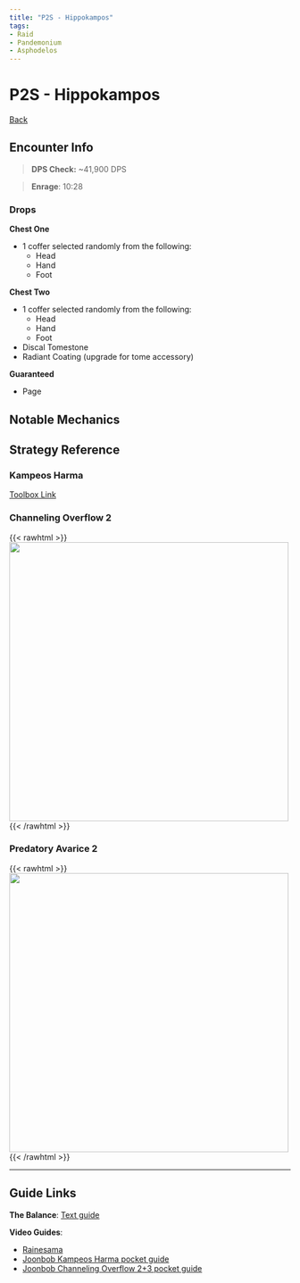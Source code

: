 ```yaml
---
title: "P2S - Hippokampos"
tags:
- Raid
- Pandemonium
- Asphodelos
---
```

# P2S - Hippokampos
[Back](notes/Asphodelos.md)

## Encounter Info

>**DPS Check:** ~41,900 DPS

>**Enrage**: 10:28

### Drops
**Chest One**
- 1 coffer selected randomly from the following:
	- Head
	- Hand
	- Foot
	
**Chest Two**
- 1 coffer selected randomly from the following:
	- Head
	- Hand
	- Foot
- Discal Tomestone
- Radiant Coating (upgrade for tome accessory)

**Guaranteed**
- Page

## Notable Mechanics


## Strategy Reference

### Kampeos Harma
[Toolbox Link](https://ff14.toolboxgaming.space/?id=677343458141461&preview=1)

### Channeling Overflow 2
{{< rawhtml >}}
<img src="/quartz/notes/images/flow2.jpg" width="500">
{{< /rawhtml >}}

### Predatory Avarice 2
{{< rawhtml >}}
<img src="/quartz/notes/images/avarice2.jpg" width="500px">
{{< /rawhtml >}}

---

## Guide Links
**The Balance**: [Text guide](https://www.thebalanceffxiv.com/encounters/savage/pandaemonium/p2s/)

**Video Guides**:
- [Rainesama](https://www.youtube.com/watch?v=ZgA7787UGKk)
- [Joonbob Kampeos Harma pocket guide](https://www.youtube.com/watch?v=PRQSMXcjpRk)
- [Joonbob Channeling Overflow 2+3 pocket guide](https://www.youtube.com/watch?v=lWMYCSBy6Ak)

